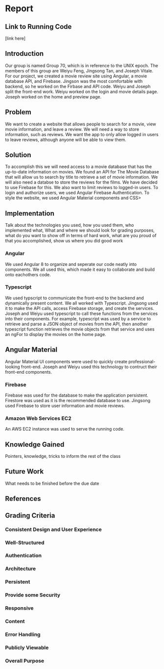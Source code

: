 # Report

## Link to Running Code
[link here]

## Introduction
Our group is named Group 70, which is in reference to the UNIX epoch. The members of this group are Weiyu Feng, Jingsong Tan, and Joseph Vitale. For our project, we created a movie review site using Angular, a movie database API, and Firebase. Jingson was the most comfortable with backend, so he worked on the Firbase and API code. Weiyu and Joseph split the front-end work. Weiyu worked on the login and movie details page. Joseph worked on the home and preview page. 

## Problem
We want to create a website that allows people to search for a movie, view movie information, and leave a review. We will need a way to store information, such as reviews. We want the app to only allow logged in users to leave reviews, although anyone will be able to view them. 

## Solution
To accomplish this we will need access to a movie database that has the up-to-date information on movies. We found an API for The Movie Database that will allow us to search by title to retrieve a set of movie information. We will also need a databse to store the reviews for the films. We have decided to use Firebase for this. We also want to limit reviews to logged-in users. To login and authorize users, we used Angular Firebase Authentication. To style the website, we used Angular Material components and CSS> 

## Implementation
Talk about the technologies you used, how you used them, who implemented what, What and where we should look for grading purposes, what do you want to show off in terms of hard work, what are you proud of that you accomplished, show us where you did good work
### Angular
We used Angular 8 to organize and seperate our code neatly into components. We all used this, which made it easy to collaborate and build onto eachothers code. 
### Typescript
We used typscript to communicate the front-end to the backend and dynamically present content. We all worked with Typescript. Jingsong used it to make the API calls, access Firebase storage, and create the services. Joseph and Weiyu used typescript to call these functions from the services into their components. For example, typescript was used by a service to retrieve and parse a JSON object of movies from the API, then another typescript function retrieves the movie objects from that service and uses an ngFor to display the movies on the home page. 
## Angular Material
Angular Material UI components were used to quickly create professional-looking front-end. Joseph and Weiyu used this technology to contruct their front-end components.
### Firebase
Firebase was used for the database to make the application persistent. Firestore was used as it is the recommended database to use. Jingsong used Firebase to store user information and movie reviews. 
### Amazon Web Services EC2
An AWS EC2 instance was used to serve the running code. 

## Knowledge Gained
Pointers, knowledge, tricks to inform the rest of the class

## Future Work
What needs to be finished before the due date

## References

## Grading Criteria
### Consistent Design and User Experience  
### Well-Structured 
### Authentication 
### Architecture
### Persistent 
### Provide some Security
### Responsive 
### Content
### Error Handling
### Publicly Viewable 
### Overall Purpose
